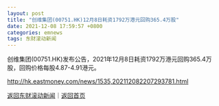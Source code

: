 ```yaml
---
layout: post
title: "创维集团(00751.HK)12月8日耗资1792万港元回购365.4万股"
date: 2021-12-08 17:59:57 +0800
categories: emnews
tags: 东财滚动新闻
---
```


创维集团(00751.HK)发布公告，2021年12月8日耗资1792万港元回购365.4万股，回购价格每股4.87-4.91港元。

<http://hk.eastmoney.com/news/1535,202112082207293781.html>

[返回东财滚动新闻](//finews.withounder.com/emnews/)｜[返回首页](//finews.withounder.com/)